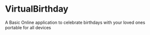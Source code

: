# VirtualBirthday
A Basic Online application to celebrate birthdays with your loved ones portable for all devices
